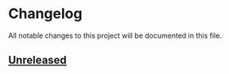 # Changelog

All notable changes to this project will be documented in this file.

## [Unreleased](https://github.com/figuren-theater/label-printing/compare/0.1.0...HEAD)



